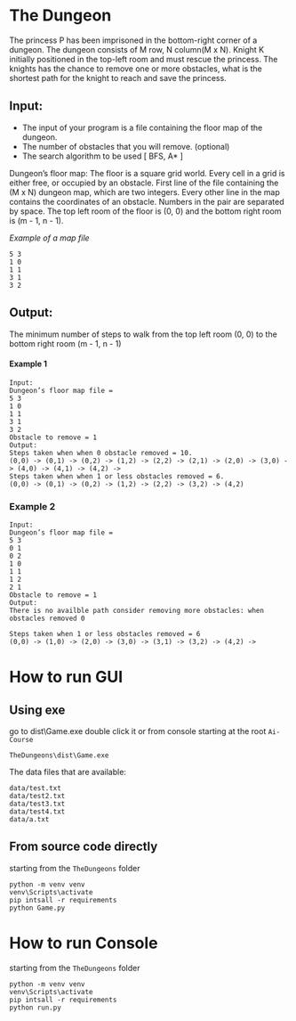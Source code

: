 # The Dungeon
The princess P has been imprisoned in the bottom-right corner of a dungeon. The dungeon consists of M row, N column(M x N). Knight K initially positioned in the top-left room and must rescue the princess. The knights has the chance to remove one or more obstacles, 
what is the shortest path for the knight to reach and save the princess.

## Input:
* The input of your program is a file containing the floor map of the dungeon.
* The number of obstacles that you will remove. (optional)
* The search algorithm to be used [ BFS, A* ]

Dungeon’s floor map: The floor is a square grid world. Every cell in a grid is either free, or occupied 
by an obstacle. First line of the file containing the (M x N) dungeon map, which are two integers. Every other line in the map contains the coordinates of an obstacle. Numbers in the pair are separated by 
space. The top left room of the floor is (0, 0) and the bottom right room is (m - 1, n - 1).  

*Example of a map file*
```
5 3
1 0
1 1
3 1
3 2
```

## Output: 
The minimum number of steps to walk from the top left room (0, 0) to the bottom right room (m - 1, n - 1)
#### Example 1
```
Input:
Dungeon’s floor map file = 
5 3
1 0
1 1
3 1
3 2
Obstacle to remove = 1
Output:
Steps taken when when 0 obstacle removed = 10. 
(0,0) -> (0,1) -> (0,2) -> (1,2) -> (2,2) -> (2,1) -> (2,0) -> (3,0) -> (4,0) -> (4,1) -> (4,2) ->
Steps taken when when 1 or less obstacles removed = 6. 
(0,0) -> (0,1) -> (0,2) -> (1,2) -> (2,2) -> (3,2) -> (4,2)
```

### Example 2
```
Input:
Dungeon’s floor map file = 
5 3
0 1
0 2
1 0
1 1
1 2
2 1
Obstacle to remove = 1
Output: 
There is no availble path consider removing more obstacles: when  obstacles removed 0

Steps taken when 1 or less obstacles removed = 6
(0,0) -> (1,0) -> (2,0) -> (3,0) -> (3,1) -> (3,2) -> (4,2) ->
```

# How to run GUI
## Using exe
go to dist\Game.exe double click it or from console starting at the root `Ai-Course`
```
TheDungeons\dist\Game.exe
```
The data files that are available:
```
data/test.txt
data/test2.txt
data/test3.txt
data/test4.txt
data/a.txt 
```
## From source code directly 
starting from the `TheDungeons` folder
```
python -m venv venv
venv\Scripts\activate
pip intsall -r requirements
python Game.py
```

# How to run Console
starting from the `TheDungeons` folder
```
python -m venv venv
venv\Scripts\activate
pip intsall -r requirements
python run.py
```
